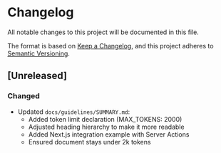 # Changelog

All notable changes to this project will be documented in this file.

The format is based on [Keep a Changelog](https://keepachangelog.com/en/1.0.0/),
and this project adheres to [Semantic Versioning](https://semver.org/spec/v2.0.0.html).

## [Unreleased]

### Changed

- Updated `docs/guidelines/SUMMARY.md`:
  - Added token limit declaration (MAX_TOKENS: 2000)
  - Adjusted heading hierarchy to make it more readable
  - Added Next.js integration example with Server Actions
  - Ensured document stays under 2k tokens